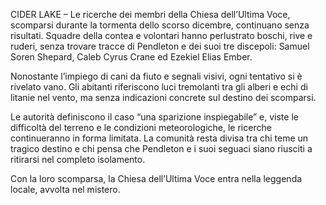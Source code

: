 
CIDER LAKE – Le ricerche dei membri della Chiesa dell’Ultima Voce, scomparsi durante la tormenta dello scorso dicembre, continuano senza risultati. Squadre della contea e volontari hanno perlustrato boschi, rive e ruderi, senza trovare tracce di Pendleton e dei suoi tre discepoli: Samuel Soren Shepard, Caleb Cyrus Crane ed Ezekiel Elias Ember.

Nonostante l’impiego di cani da fiuto e segnali visivi, ogni tentativo si è rivelato vano. Gli abitanti riferiscono luci tremolanti tra gli alberi e echi di litanie nel vento, ma senza indicazioni concrete sul destino dei scomparsi.

Le autorità definiscono il caso “una sparizione inspiegabile” e, viste le difficoltà del terreno e le condizioni meteorologiche, le ricerche continueranno in forma limitata. La comunità resta divisa tra chi teme un tragico destino e chi pensa che Pendleton e i suoi seguaci siano riusciti a ritirarsi nel completo isolamento.

Con la loro scomparsa, la Chiesa dell’Ultima Voce entra nella leggenda locale, avvolta nel mistero.

